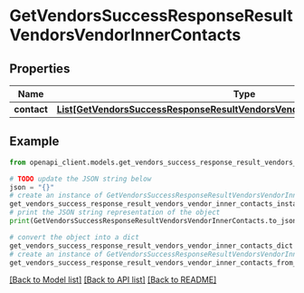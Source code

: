 # GetVendorsSuccessResponseResultVendorsVendorInnerContacts


## Properties

Name | Type | Description | Notes
------------ | ------------- | ------------- | -------------
**contact** | [**List[GetVendorsSuccessResponseResultVendorsVendorInnerContactsContactInner]**](GetVendorsSuccessResponseResultVendorsVendorInnerContactsContactInner.md) |  | [optional] 

## Example

```python
from openapi_client.models.get_vendors_success_response_result_vendors_vendor_inner_contacts import GetVendorsSuccessResponseResultVendorsVendorInnerContacts

# TODO update the JSON string below
json = "{}"
# create an instance of GetVendorsSuccessResponseResultVendorsVendorInnerContacts from a JSON string
get_vendors_success_response_result_vendors_vendor_inner_contacts_instance = GetVendorsSuccessResponseResultVendorsVendorInnerContacts.from_json(json)
# print the JSON string representation of the object
print(GetVendorsSuccessResponseResultVendorsVendorInnerContacts.to_json())

# convert the object into a dict
get_vendors_success_response_result_vendors_vendor_inner_contacts_dict = get_vendors_success_response_result_vendors_vendor_inner_contacts_instance.to_dict()
# create an instance of GetVendorsSuccessResponseResultVendorsVendorInnerContacts from a dict
get_vendors_success_response_result_vendors_vendor_inner_contacts_from_dict = GetVendorsSuccessResponseResultVendorsVendorInnerContacts.from_dict(get_vendors_success_response_result_vendors_vendor_inner_contacts_dict)
```
[[Back to Model list]](../README.md#documentation-for-models) [[Back to API list]](../README.md#documentation-for-api-endpoints) [[Back to README]](../README.md)


